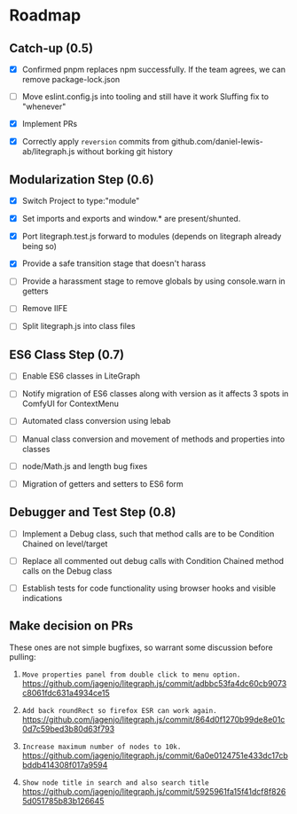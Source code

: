 
# Roadmap

## Catch-up (0.5)

- [x] Confirmed pnpm replaces npm successfully.  If the team agrees, we can remove package-lock.json

- [ ] Move eslint.config.js into tooling and still have it work
    Sluffing fix to "whenever"

- [x] Implement PRs

- [x] Correctly apply `reversion` commits from github.com/daniel-lewis-ab/litegraph.js without borking git history

## Modularization Step (0.6)

- [x] Switch Project to type:"module"

- [x] Set imports and exports and window.* are present/shunted.

- [x] Port litegraph.test.js forward to modules (depends on litegraph already being so)

- [x] Provide a safe transition stage that doesn't harass

- [ ] Provide a harassment stage to remove globals by using console.warn in getters

- [ ] Remove IIFE

- [ ] Split litegraph.js into class files

## ES6 Class Step (0.7)

- [ ] Enable ES6 classes in LiteGraph

- [ ] Notify migration of ES6 classes along with version as it affects 3 spots in ComfyUI for ContextMenu

- [ ] Automated class conversion using lebab

- [ ] Manual class conversion and movement of methods and properties into classes

- [ ] node/Math.js and length bug fixes

- [ ] Migration of getters and setters to ES6 form

## Debugger and Test Step (0.8)

- [ ] Implement a Debug class, such that method calls are to be Condition Chained on level/target

- [ ] Replace all commented out debug calls with Condition Chained method calls on the Debug class

- [ ] Establish tests for code functionality using browser hooks and visible indications

## Make decision on PRs

These ones are not simple bugfixes, so warrant some discussion before pulling:

1. `Move properties panel from double click to menu option.` https://github.com/jagenjo/litegraph.js/commit/adbbc53fa4dc60cb9073c8061fdc631a4934ce15

2. `Add back roundRect so firefox ESR can work again.` https://github.com/jagenjo/litegraph.js/commit/864d0f1270b99de8e01c0d7c59bed3b80d63f793

3. `Increase maximum number of nodes to 10k.`
https://github.com/jagenjo/litegraph.js/commit/6a0e0124751e433dc17cbbddb414308f017a9594

4. `Show node title in search and also search title`
https://github.com/jagenjo/litegraph.js/commit/5925961fa15f41dcf8f8265d051785b83b126645

